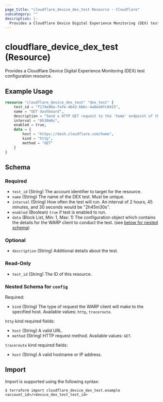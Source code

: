 ```yaml
---
page_title: "cloudflare_device_dex_test Resource - Cloudflare"
subcategory: ""
description: |-
  Provides a Cloudflare Device Digital Experience Monitoring (DEX) test configuration resource.
---
```


# cloudflare_device_dex_test (Resource)

Provides a Cloudflare Device Digital Experience Monitoring (DEX) test configuration resource.

## Example Usage

```terraform
resource "cloudflare_device_dex_test" "dex_test" {
    test_id = "f174e90a-fafe-4643-bbbc-4a0ed4fc8415",
    name = "GET dashboard",
    description = "Send a HTTP GET request to the 'home' endpoint of the dash every half hour.",
    interval = "0h30m0s",
    enabled = true,
    data = {
        host = "https://dash.cloudflare.com/home",
        kind = "http",
        method = "GET"
    }
}
```
<!-- schema generated by tfplugindocs -->
## Schema

### Required

- `test_id` (String) The account identifier to target for the resource.
- `name` (String) The name of the DEX test. Must be unique.
- `interval` (String) How often the test will run. An interval of 2 hours, 45 minutes, and 30 seconds would be "2h45m30s".
- `enabled` (Boolean) `true` if test is enabled to run.
- `data` (Block List, Min: 1, Max: 1) The configuration object which contains the details for the WARP client to conduct the test. (see [below for nested schema](#nestedblock--config))

### Optional

- `description` (String) Additional details about the test.

### Read-Only

- `test_id` (String) The ID of this resource.

<a id="nestedblock--config"></a>
### Nested Schema for `config`

Required:
- `kind` (String) The type of request the WARP client will make to the specified host. Available values: `http`, `traceroute`.

`http` kind required fields:
- `host` (String) A valid URL.
- `method` (String) HTTP request method. Available values: `GET`.

`traceroute` kind required fields:
- `host` (String) A valid hostname or IP address.

## Import

Import is supported using the following syntax:

```shell
$ terraform import cloudflare_device_dex_test.example <account_id>/<device_dex_test_test_id>
```
